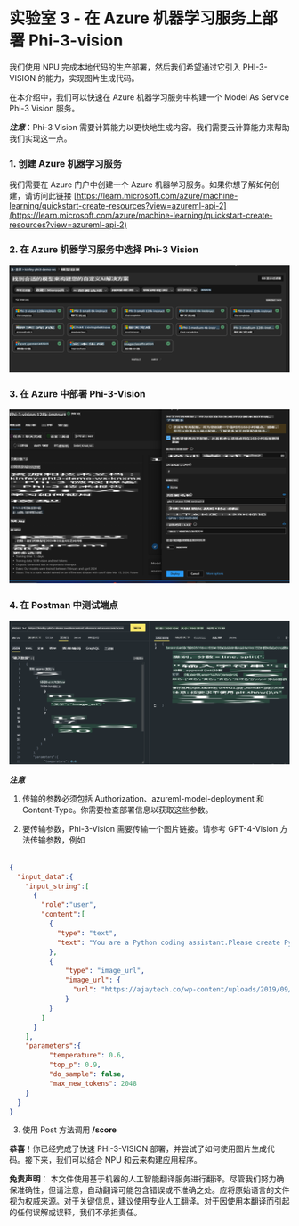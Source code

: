 # **实验室 3 - 在 Azure 机器学习服务上部署 Phi-3-vision**

我们使用 NPU 完成本地代码的生产部署，然后我们希望通过它引入 PHI-3-VISION 的能力，实现图片生成代码。

在本介绍中，我们可以快速在 Azure 机器学习服务中构建一个 Model As Service Phi-3 Vision 服务。

***注意***：Phi-3 Vision 需要计算能力以更快地生成内容。我们需要云计算能力来帮助我们实现这一点。


### **1. 创建 Azure 机器学习服务**

我们需要在 Azure 门户中创建一个 Azure 机器学习服务。如果你想了解如何创建，请访问此链接 [https://learn.microsoft.com/azure/machine-learning/quickstart-create-resources?view=azureml-api-2](https://learn.microsoft.com/azure/machine-learning/quickstart-create-resources?view=azureml-api-2)


### **2. 在 Azure 机器学习服务中选择 Phi-3 Vision**

![目录](../../../../../../../translated_images/vison_catalog.bad341c95280549cb1408f9d387dbaf819f8c25868eaa0fb699ea71e3da7e842.zh.png)


### **3. 在 Azure 中部署 Phi-3-Vision**

![部署](../../../../../../../translated_images/vision_deploy.a16e2cb64056d25adfe9e984f0d53e6435a44a05cf3239375c86d490e9789259.zh.png)


### **4. 在 Postman 中测试端点**

![测试](../../../../../../../translated_images/vision_test.31b672d213c01eb2353c25eeffeb7f20fa0a1bc3036fb3d4f5c9c8a077c609cd.zh.png)


***注意***

1. 传输的参数必须包括 Authorization、azureml-model-deployment 和 Content-Type。你需要检查部署信息以获取这些参数。

2. 要传输参数，Phi-3-Vision 需要传输一个图片链接。请参考 GPT-4-Vision 方法传输参数，例如

```json

{
  "input_data":{
    "input_string":[
      {
        "role":"user",
        "content":[ 
          {
            "type": "text",
            "text": "You are a Python coding assistant.Please create Python code for image "
          },
          {
              "type": "image_url",
              "image_url": {
                "url": "https://ajaytech.co/wp-content/uploads/2019/09/index.png"
              }
          }
        ]
      }
    ],
    "parameters":{
          "temperature": 0.6,
          "top_p": 0.9,
          "do_sample": false,
          "max_new_tokens": 2048
    }
  }
}

```

3. 使用 Post 方法调用 **/score**

**恭喜**！你已经完成了快速 PHI-3-VISION 部署，并尝试了如何使用图片生成代码。接下来，我们可以结合 NPU 和云来构建应用程序。

**免责声明**：
本文件使用基于机器的人工智能翻译服务进行翻译。尽管我们努力确保准确性，但请注意，自动翻译可能包含错误或不准确之处。应将原始语言的文件视为权威来源。对于关键信息，建议使用专业人工翻译。对于因使用本翻译而引起的任何误解或误释，我们不承担责任。